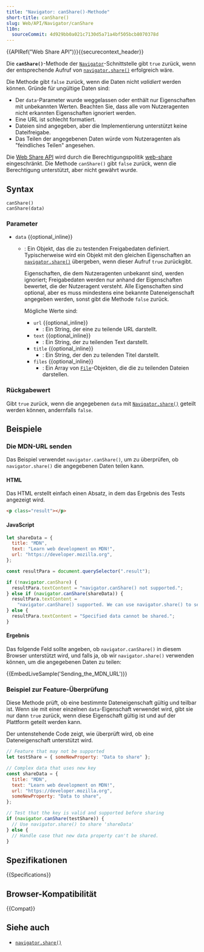 ```yaml
---
title: "Navigator: canShare()-Methode"
short-title: canShare()
slug: Web/API/Navigator/canShare
l10n:
  sourceCommit: 4d929bb0a021c7130d5a71a4bf505bcb8070378d
---
```


{{APIRef("Web Share API")}}{{securecontext_header}}

Die **`canShare()`**-Methode der [`Navigator`](/de/docs/Web/API/Navigator)-Schnittstelle gibt `true` zurück, wenn der entsprechende Aufruf von [`navigator.share()`](/de/docs/Web/API/Navigator/share) erfolgreich wäre.

Die Methode gibt `false` zurück, wenn die Daten nicht _validiert_ werden können. Gründe für ungültige Daten sind:

- Der `data`-Parameter wurde weggelassen oder enthält nur Eigenschaften mit unbekannten Werten. Beachten Sie, dass alle vom Nutzeragenten nicht erkannten Eigenschaften ignoriert werden.
- Eine URL ist schlecht formatiert.
- Dateien sind angegeben, aber die Implementierung unterstützt keine Dateifreigabe.
- Das Teilen der angegebenen Daten würde vom Nutzeragenten als "feindliches Teilen" angesehen.

Die [Web Share API](/de/docs/Web/API/Web_Share_API) wird durch die Berechtigungspolitik [web-share](/de/docs/Web/HTTP/Reference/Headers/Permissions-Policy/web-share) eingeschränkt. Die Methode `canShare()` gibt `false` zurück, wenn die Berechtigung unterstützt, aber nicht gewährt wurde.

## Syntax

```js-nolint
canShare()
canShare(data)
```

### Parameter

- `data` {{optional_inline}}

  - : Ein Objekt, das die zu testenden Freigabedaten definiert.
    Typischerweise wird ein Objekt mit den gleichen Eigenschaften an [`navigator.share()`](/de/docs/Web/API/Navigator/share) übergeben, wenn dieser Aufruf `true` zurückgibt.

    Eigenschaften, die dem Nutzeragenten unbekannt sind, werden ignoriert; Freigabedaten werden nur anhand der Eigenschaften bewertet, die der Nutzeragent versteht.
    Alle Eigenschaften sind optional, aber es muss mindestens eine bekannte Dateneigenschaft angegeben werden, sonst gibt die Methode `false` zurück.

    Mögliche Werte sind:

    - `url` {{optional_inline}}
      - : Ein String, der eine zu teilende URL darstellt.
    - `text` {{optional_inline}}
      - : Ein String, der zu teilenden Text darstellt.
    - `title` {{optional_inline}}
      - : Ein String, der den zu teilenden Titel darstellt.
    - `files` {{optional_inline}}
      - : Ein Array von [`File`](/de/docs/Web/API/File)-Objekten, die die zu teilenden Dateien darstellen.

### Rückgabewert

Gibt `true` zurück, wenn die angegebenen `data` mit [`Navigator.share()`](/de/docs/Web/API/Navigator/share) geteilt werden können, andernfalls `false`.

## Beispiele

### Die MDN-URL senden

Das Beispiel verwendet `navigator.canShare()`, um zu überprüfen, ob `navigator.share()` die angegebenen Daten teilen kann.

#### HTML

Das HTML erstellt einfach einen Absatz, in dem das Ergebnis des Tests angezeigt wird.

```html
<p class="result"></p>
```

#### JavaScript

```js
let shareData = {
  title: "MDN",
  text: "Learn web development on MDN!",
  url: "https://developer.mozilla.org",
};

const resultPara = document.querySelector(".result");

if (!navigator.canShare) {
  resultPara.textContent = "navigator.canShare() not supported.";
} else if (navigator.canShare(shareData)) {
  resultPara.textContent =
    "navigator.canShare() supported. We can use navigator.share() to send the data.";
} else {
  resultPara.textContent = "Specified data cannot be shared.";
}
```

#### Ergebnis

Das folgende Feld sollte angeben, ob `navigator.canShare()` in diesem Browser unterstützt wird, und falls ja, ob wir `navigator.share()` verwenden können, um die angegebenen Daten zu teilen:

{{EmbedLiveSample('Sending_the_MDN_URL')}}

### Beispiel zur Feature-Überprüfung

Diese Methode prüft, ob eine bestimmte Dateneigenschaft gültig und teilbar ist.
Wenn sie mit einer einzelnen `data`-Eigenschaft verwendet wird, gibt sie nur dann `true` zurück, wenn diese Eigenschaft gültig ist und auf der Plattform geteilt werden kann.

Der untenstehende Code zeigt, wie überprüft wird, ob eine Dateneigenschaft unterstützt wird.

```js
// Feature that may not be supported
let testShare = { someNewProperty: "Data to share" };

// Complex data that uses new key
const shareData = {
  title: "MDN",
  text: "Learn web development on MDN!",
  url: "https://developer.mozilla.org",
  someNewProperty: "Data to share",
};

// Test that the key is valid and supported before sharing
if (navigator.canShare(testShare)) {
  // Use navigator.share() to share 'shareData'
} else {
  // Handle case that new data property can't be shared.
}
```

## Spezifikationen

{{Specifications}}

## Browser-Kompatibilität

{{Compat}}

## Siehe auch

- [`navigator.share()`](/de/docs/Web/API/Navigator/share)
